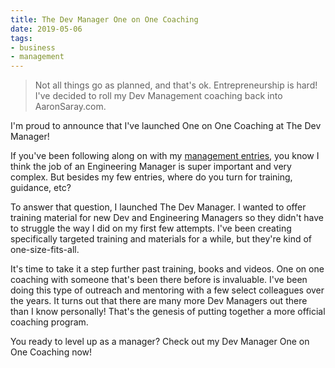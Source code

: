 ```yaml
---
title: The Dev Manager One on One Coaching
date: 2019-05-06
tags:
- business
- management
---
```

> Not all things go as planned, and that's ok. Entrepreneurship is hard! I've decided to roll my Dev Management coaching back into AaronSaray.com.

<!--more-->

I'm proud to announce that I've launched One on One Coaching at The Dev Manager!

If you've been following along on with my [management entries](/tag/management/), you know I think the job of an Engineering Manager is super important and very complex.  But besides my few entries, where do you turn for training, guidance, etc?

To answer that question, I launched The Dev Manager. I wanted to offer training material for new Dev and Engineering Managers so they didn't have to struggle the way I did on my first few attempts.  I've been creating specifically targeted training and materials for a while, but they're kind of one-size-fits-all.

It's time to take it a step further past training, books and videos.  One on one coaching with someone that's been there before is invaluable.  I've been doing this type of outreach and mentoring with a few select colleagues over the years.  It turns out that there are many more Dev Managers out there than I know personally! That's the genesis of putting together a more official coaching program.

You ready to level up as a manager? Check out my Dev Manager One on One Coaching now!